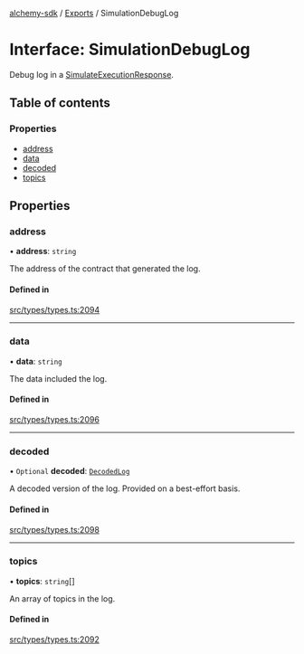 [alchemy-sdk](../README.md) / [Exports](../modules.md) / SimulationDebugLog

# Interface: SimulationDebugLog

Debug log in a [SimulateExecutionResponse](SimulateExecutionResponse.md).

## Table of contents

### Properties

- [address](SimulationDebugLog.md#address)
- [data](SimulationDebugLog.md#data)
- [decoded](SimulationDebugLog.md#decoded)
- [topics](SimulationDebugLog.md#topics)

## Properties

### address

• **address**: `string`

The address of the contract that generated the log.

#### Defined in

[src/types/types.ts:2094](https://github.com/alchemyplatform/alchemy-sdk-js/blob/ee5b9ee/src/types/types.ts#L2094)

___

### data

• **data**: `string`

The data included the log.

#### Defined in

[src/types/types.ts:2096](https://github.com/alchemyplatform/alchemy-sdk-js/blob/ee5b9ee/src/types/types.ts#L2096)

___

### decoded

• `Optional` **decoded**: [`DecodedLog`](DecodedLog.md)

A decoded version of the log. Provided on a best-effort basis.

#### Defined in

[src/types/types.ts:2098](https://github.com/alchemyplatform/alchemy-sdk-js/blob/ee5b9ee/src/types/types.ts#L2098)

___

### topics

• **topics**: `string`[]

An array of topics in the log.

#### Defined in

[src/types/types.ts:2092](https://github.com/alchemyplatform/alchemy-sdk-js/blob/ee5b9ee/src/types/types.ts#L2092)
